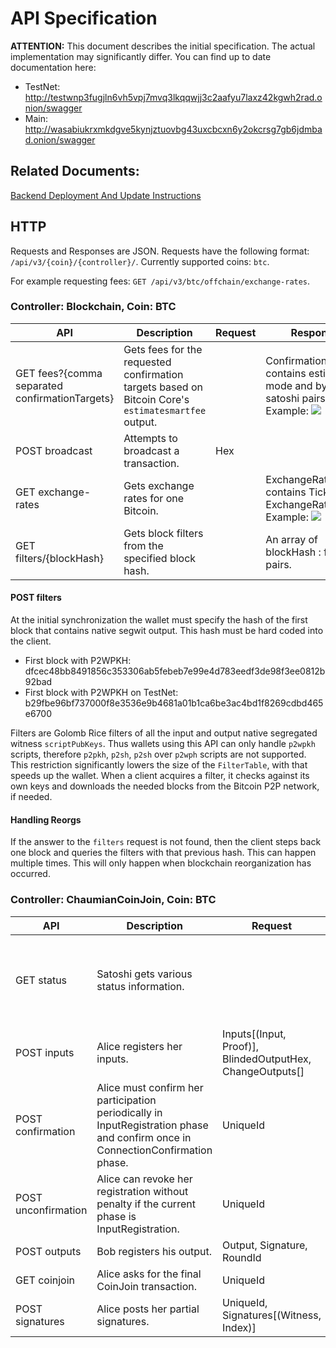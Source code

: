 # API Specification

**ATTENTION:** This document describes the initial specification. The actual implementation may significantly differ. You can find up to date documentation here:  
- TestNet: http://testwnp3fugjln6vh5vpj7mvq3lkqqwjj3c2aafyu7laxz42kgwh2rad.onion/swagger
- Main: http://wasabiukrxmkdgve5kynjztuovbg43uxcbcxn6y2okcrsg7gb6jdmbad.onion/swagger

## Related Documents:

[Backend Deployment And Update Instructions](https://github.com/zkSNACKs/WalletWasabi/blob/master/WalletWasabi.Documentation/BackendDeployment.md)

## HTTP

  Requests and Responses are JSON.
  Requests have the following format: `/api/v3/{coin}/{controller}/`.
  Currently supported coins: `btc`.
  
  For example requesting fees: `GET /api/v3/btc/offchain/exchange-rates`.

### Controller: Blockchain, Coin: BTC

| API | Description | Request | Response |
| --- | ---- | ---- | ---- |
| GET fees?{comma separated confirmationTargets} | Gets fees for the requested confirmation targets based on Bitcoin Core's `estimatesmartfee` output. |  | ConfirmationTarget[] contains estimation mode and byte per satoshi pairs. Example: ![](https://i.imgur.com/Ggmif3R.png) |
| POST broadcast | Attempts to broadcast a transaction. | Hex |  |
| GET exchange-rates | Gets exchange rates for one Bitcoin. |  | ExchangeRates[] contains Ticker and ExchangeRate pairs. Example: ![](https://i.imgur.com/Id9cqxq.png) |
| GET filters/{blockHash} | Gets block filters from the specified block hash. |  | An array of blockHash : filter pairs. |

#### POST filters

  At the initial synchronization the wallet must specify the hash of the first block that contains native segwit output. This hash must be hard coded into the client.  
  - First block with P2WPKH: dfcec48bb8491856c353306ab5febeb7e99e4d783eedf3de98f3ee0812b92bad
  - First block with P2WPKH on TestNet: b29fbe96bf737000f8e3536e9b4681a01b1ca6be3ac4bd1f8269cdbd465e6700
  
  Filters are Golomb Rice filters of all the input and output native segregated witness `scriptPubKeys`. Thus wallets using this API can only handle `p2wpkh` scripts, therefore `p2pkh`, `p2sh`, `p2sh` over `p2wph` scripts are not supported. This restriction significantly lowers the size of the `FilterTable`, with that speeds up the wallet.
  When a client acquires a filter, it checks against its own keys and downloads the needed blocks from the Bitcoin P2P network, if needed. 
  
#### Handling Reorgs

  If the answer to the `filters` request is not found, then the client steps back one block and queries the filters with that previous hash. This can happen multiple times. This will only happen when blockchain reorganization has occurred. 

### Controller: ChaumianCoinJoin, Coin: BTC

| API | Description | Request | Response |
| --- | ---- | ---- | ---- |
| GET status | Satoshi gets various status information. | | CurrentPhase, Denomination, RegisteredPeerCount, RequiredPeerCount, ForcedRoundStartMinutesLeft, MaximumInputCountPerPeer, FeePerInputs, FeePerOutputs, CoordinatorFee, Version |
| POST inputs | Alice registers her inputs. | Inputs[(Input, Proof)], BlindedOutputHex, ChangeOutputs[] | SignedBlindedOutput, UniqueId |
| POST confirmation | Alice must confirm her participation periodically in InputRegistration phase and confirm once in ConnectionConfirmation phase. | UniqueId | Phase |
| POST unconfirmation | Alice can revoke her registration without penalty if the current phase is InputRegistration. | UniqueId | |
| POST outputs | Bob registers his output. | Output, Signature, RoundId | |
| GET coinjoin | Alice asks for the final CoinJoin transaction. | UniqueId | Transaction |
| POST signatures | Alice posts her partial signatures. | UniqueId, Signatures[(Witness, Index)] | |
